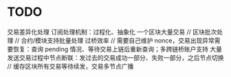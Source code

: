 # TODO

交易差异化处理
订阅处理机制：过程化、抽象化
一个区块大量交易 // 区块批次处理 // 合约/模块支持批量处理
过桥效率 // 需要自己维护 nonce，交易出现异常需要恢复：查询 pending 情况、等待交易上链后重新查询；多跨链桥账户支持
大量发送交易过程中节点断联：发过去的交易成功一部分、失败一部分，之后节点切换 // 缓存区块所有交易等待续发，交易多节点广播
